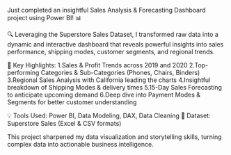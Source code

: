 Just completed an insightful Sales Analysis & Forecasting Dashboard project using Power BI! 📊

🔍 Leveraging the Superstore Sales Dataset, I transformed raw data into a dynamic and interactive dashboard that reveals powerful insights into sales performance, shipping modes, customer segments, and regional trends.

📌 Key Highlights: 1.Sales & Profit Trends across 2019 and 2020 2.Top-performing Categories & Sub-Categories (Phones, Chairs, Binders) 3.Regional Sales Analysis with California leading the charts 4.Insightful breakdown of Shipping Modes & delivery times 5.15-Day Sales Forecasting to anticipate upcoming demand 6.Deep dive into Payment Modes & Segments for better customer understanding

💡 Tools Used: Power BI, Data Modeling, DAX, Data Cleaning 📁 Dataset: Superstore Sales (Excel & CSV formats)

This project sharpened my data visualization and storytelling skills, turning complex data into actionable business intelligence.
